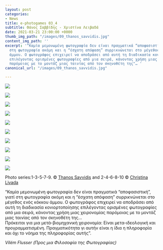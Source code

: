 ```yaml
---
layout: post
categories:
- News
title: e-photogames 03_4
subtitle: Θάνος Σαββίδης - Χριστίνα Λειβαδά
date: 2021-03-21 23:00:00 +0000
thumb_img_path: "/images/09_thanos_savvidis.jpg"
content_img_path: ''
excerpt: '“Καμία μεμονωμένη φωτογραφία δεν είναι πραγματικά “αποφασιστική”, γιατί
  στη φωτογραφία ακόμη και η “έσχατη απόφαση” συρρικνώνεται στο μέγεθος ενός κόκκου
  άμμου. Ο φωτογράφος επιχειρεί να αποδράσει από αυτή τη διαδικασία κονιορτοποίησης
  επιλέγοντας ορισμένες φωτογραφίες από μια σειρά, κάνοντας χρήση μιας χειρονομίας
  παρόμοιας με το μοντάζ μιας ταινίας από τον σκηνοθέτη της"… '
canonical_url: "/images/09_thanos_savvidis.jpg"

---
```

![](/images/01_thanos_savvidis.jpg)

![](/images/02_christina_livada203_4.jpg)

![](/images/03_thanos-savvidis.jpg)

![](/images/04_christina_livada.jpg)

![](/images/05_thanos_savvidis.jpg)

![](/images/06_christina_livada.jpg)

![](/images/07_thanos_savvidis.jpg)

![](/images/08_christina_livada.jpg)

![](/images/09_thanos_savvidis.jpg)

![](/images/10_cristina_livada.png)

Photo series:1-3-5-7-9. © <a href="https://www.facebook.com/ThanosSa" target="blank">Thanos Savvidis</a> and  2-4-6-8-10 © <a href="https://www.facebook.com/christina.livada" target="blank">Christina Livada</a>

“Καμία μεμονωμένη φωτογραφία δεν είναι πραγματικά “αποφασιστική”, γιατί στη φωτογραφία ακόμη και η “έσχατη απόφαση” συρρικνώνεται στο μέγεθος ενός κόκκου άμμου. Ο φωτογράφος επιχειρεί να αποδράσει από αυτή τη διαδικασία κονιορτοποίησης επιλέγοντας ορισμένες φωτογραφίες από μια σειρά, κάνοντας χρήση μιας χειρονομίας παρόμοιας με το μοντάζ μιας ταινίας από τον σκηνοθέτη της…  
Πρόκειται για μια μετά-βιομηχανική χειρονομία: Είναι μετα-ιδεολογική και προγραμματισμένη. Πραγματικότητα γι αυτήν είναι η ίδια η πληροφορία και όχι το νόημα της πληροφορίας αυτής”.

_Vilém Flusser (Προς μια Φιλοσοφία της Φωτογραφίας)_